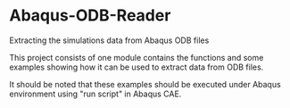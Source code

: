 # Abaqus-ODB-Reader
Extracting the simulations data from Abaqus ODB files

This project consists of one module contains the functions and some examples showing how it can be used to extract data from ODB files.

It should be noted that these examples should be executed under Abaqus environment using "run script" in Abaqus CAE.



